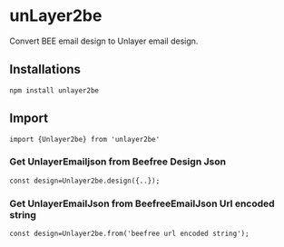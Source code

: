 # unLayer2be
Convert BEE email design to Unlayer email design.

## Installations
```npm install unlayer2be ```

## Import
``` import {Unlayer2be} from 'unlayer2be'  ```

### Get UnlayerEmailjson from Beefree Design Json

``` const design=Unlayer2be.design({..}); ``` 

### Get UnlayerEmailJson from BeefreeEmailJson Url encoded string

``` const design=Unlayer2be.from('beefree url encoded string');  ```
